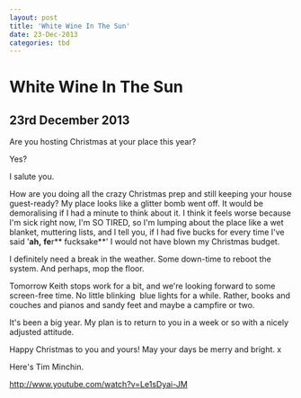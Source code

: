 ```yaml
---
layout: post
title: 'White Wine In The Sun'
date: 23-Dec-2013
categories: tbd
---
```


# White Wine In The Sun

## 23rd December 2013

Are you hosting Christmas at your place this year?

Yes?

I salute you.

How are you doing all the crazy Christmas prep and still keeping your house guest-ready? My place looks like a glitter bomb went off. It would be demoralising if I had a minute to think about it. I think it feels worse because I'm sick right now,   I'm SO TIRED,   so I'm lumping about the place like a wet blanket, muttering lists, and I tell you, if I had five bucks for every time I've said '**ah,** **fe**r** fucksake**' I would not have blown my Christmas budget.

I definitely need a break in the weather. Some down-time to reboot the system. And perhaps, mop the floor.

Tomorrow Keith stops work for a bit, and we're looking forward to some screen-free time. No little blinking  blue lights for a while. Rather, books and couches and pianos and sandy feet and maybe a campfire or two.

It's been a big year. My plan is to return to you in a week or so with a nicely adjusted attitude.

Happy Christmas to you and yours! May your days be merry and bright. x

Here's Tim Minchin.

http://www.youtube.com/watch?v=Le1sDyai-JM
